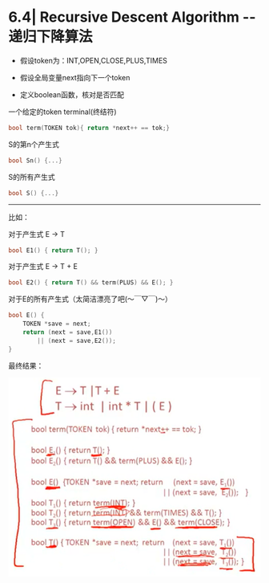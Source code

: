 # 6.4| Recursive Descent Algorithm -- 递归下降算法

* 假设token为：INT,OPEN,CLOSE,PLUS,TIMES

* 假设全局变量next指向下一个token

* 定义boolean函数，核对是否匹配

一个给定的token terminal(终结符)

```cpp
bool term(TOKEN tok){ return *next++ == tok;}
```

S的第n个产生式

```cpp
bool Sn() {...}
```

S的所有产生式

```cpp
bool S() {...}
```

---

比如：

对于产生式 E -> T
```cpp
bool E1() { return T(); }
```
对于产生式 E -> T + E
```cpp
bool E2() { return T() && term(PLUS) && E(); }
```
对于E的所有产生式（太简洁漂亮了吧(～￣▽￣)～）
```cpp
bool E() { 
    TOKEN *save = next;
    return (next = save,E1())
        || (next = save,E2());
}
```

最终结果：

![avatar](22.png)






